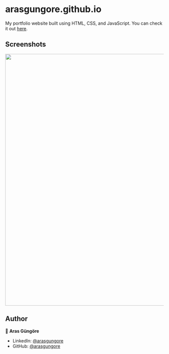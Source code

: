 # arasgungore.github.io

My portfolio website built using HTML, CSS, and JavaScript. You can check it out [here](https://Himmel29.github.io).



## Screenshots

<p float="center">
    <img src="https://github.com/arasgungore/arasgungore.github.io/blob/main/Screenshots/1.png" width="800">
</p>



## Author

👤 **Aras Güngöre**

* LinkedIn: [@arasgungore](https://www.linkedin.com/in/)
* GitHub: [@arasgungore](https://github.com/Himmel29)
